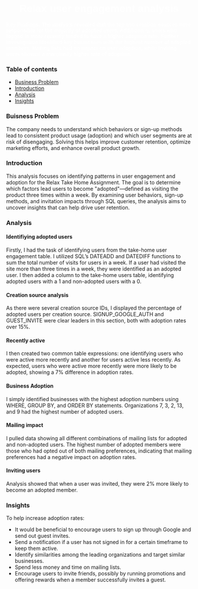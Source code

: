 <h1 align="center" style="color:#FFFFFF; font-family: 'Arial', sans-serif;">Relax user engagement analysis</h1> <p align="left" style="color:#FFFFFF; font-family: 'Verdana', sans-serif;"><b>Key Findings: The analysis revealed that the top two creation sources were responsible for the majority of adopted users. Additionally, users who logged in more recently tended to have a higher adoption rate. Further investigation identified key businesses with the highest number of adopted members. Mailing lists had no impact on user adoption, while inviting users showed a marginally higher rate of adoption.</b> </p>

### Table of contents
- [Business Problem](#business-problem)
- [Introduction](#introduction)
- [Analysis](#analysis)
- [Insights](#insights)

### Buisness Problem
The company needs to understand which behaviors or sign-up methods lead to consistent product usage (adoption) and which user segments are at risk of disengaging. Solving this helps improve customer retention, optimize marketing efforts, and enhance overall product growth.

### Introduction
This analysis focuses on identifying patterns in user engagement and adoption for the Relax Take Home Assignment. The goal is to determine which factors lead users to become "adopted"—defined as visiting the product three times within a week. By examining user behaviors, sign-up methods, and invitation impacts through SQL queries, the analysis aims to uncover insights that can help drive user retention.

### Analysis

#### Identifiying adopted users
Firstly, I had the task of identifying users from the take-home user engagement table. I utilized SQL’s DATEADD and DATEDIFF functions to sum the total number of visits for users in a week. If a user had visited the site more than three times in a week, they were identified as an adopted user. I then added a column to the take-home users table, identifying adopted users with a 1 and non-adopted users with a 0.

#### Creation source analysis
As there were several creation source IDs, I displayed the percentage of adopted users per creation source. SIGNUP_GOOGLE_AUTH and GUEST_INVITE were clear leaders in this section, both with adoption rates over 15%.

#### Recently active
I then created two common table expressions: one identifying users who were active more recently and another for users active less recently. As expected, users who were active more recently were more likely to be adopted, showing a 7% difference in adoption rates.

#### Business Adoption
I simply identified businesses with the highest adoption numbers using WHERE, GROUP BY, and ORDER BY statements. Organizations 7, 3, 2, 13, and 9 had the highest number of adopted users.

#### Mailing impact
I pulled data showing all different combinations of mailing lists for adopted and non-adopted users. The highest number of adopted members were those who had opted out of both mailing preferences, indicating that mailing preferences had a negative impact on adoption rates.

#### Inviting users
Analysis showed that when a user was invited, they were 2% more likely to become an adopted member.

### Insights
To help increase adoption rates:
- It would be beneficial to encourage users to sign up through Google and send out guest invites.
- Send a notification if a user has not signed in for a certain timeframe to keep them active.
- Identify similarities among the leading organizations and target similar businesses.
- Spend less money and time on mailing lists.
- Encourage users to invite friends, possibly by running promotions and offering rewards when a member successfully invites a guest.



